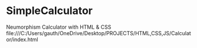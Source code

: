 # SimpleCalculator
Neumorphism Calculator with HTML &amp; CSS
file:///C:/Users/gauth/OneDrive/Desktop/PROJECTS/HTML,CSS,JS/Calculator/index.html
